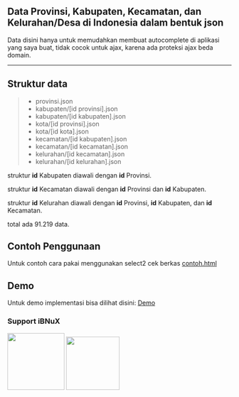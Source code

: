 Data Provinsi, Kabupaten, Kecamatan, dan Kelurahan/Desa di Indonesia dalam bentuk json
------------------------------------------------------------------------

Data disini hanya untuk memudahkan membuat autocomplete di aplikasi yang saya buat, tidak cocok untuk ajax, karena ada proteksi ajax beda domain.

----------


Struktur data
-------------
> - provinsi.json
> - kabupaten/[id provinsi].json
> - kabupaten/[id kabupaten].json
> - kota/[id provinsi].json
> - kota/[id kota].json
> - kecamatan/[id kabupaten].json
> - kecamatan/[id kecamatan].json
> - kelurahan/[id kecamatan].json
> - kelurahan/[id kelurahan].json


struktur **id** Kabupaten diawali dengan **id** Provinsi.

struktur **id** Kecamatan diawali dengan **id** Provinsi dan **id** Kabupaten.

struktur **id** Kelurahan diawali dengan **id** Provinsi, **id** Kabupaten, dan **id** Kecamatan.

total ada 91.219 data.


Contoh Penggunaan
-------------
Untuk contoh cara pakai menggunakan select2 cek berkas [contoh.html](https://github.com/ibnux/data-indonesia/blob/master/contoh.html)


Demo
-------------
Untuk demo implementasi bisa dilihat disini: [Demo](https://ibnux.github.io/data-indonesia/contoh.html)

### Support iBNuX

[<img src="https://ibnux.github.io/KaryaKarsa-button/karyaKarsaButton.png" width="128">](https://karyakarsa.com/ibnux)
[<img src="https://ibnux.github.io/Trakteer-button/trakteer_button.png" width="120">](https://trakteer.id/ibnux)
